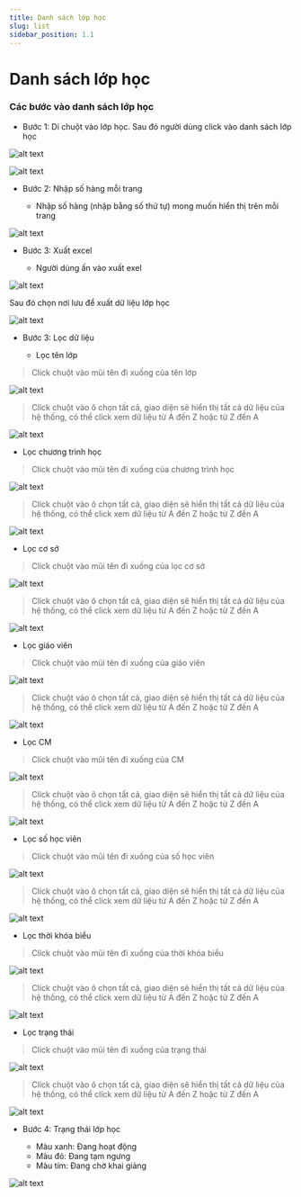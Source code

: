 ```yaml
---
title: Danh sách lớp học
slug: list
sidebar_position: 1.1
---
```


# Danh sách lớp học

### Các bước vào danh sách lớp học

- Bước 1: Di chuột vào lớp học. Sau đó người dùng click vào danh sách lớp học

![alt text](/img/class/a83.png)

![alt text](/img/class/a84.png)

- Bước 2: Nhập số hàng mỗi trang

  + Nhập số hàng (nhập bằng số thứ tự) mong muốn hiển thị trên mỗi trang

![alt text](/img/class/a85.png)  

- Bước 3: Xuất excel

  + Người dùng ấn vào xuất exel

![alt text](/img/class/a86.png) 

Sau đó chọn nơi lưu để xuất dữ liệu lớp học

![alt text](/img/class/a87.png) 

- Bước 3: Lọc dữ liệu

  + Lọc tên lớp

> Click chuột vào mũi tên đi xuống của tên lớp

![alt text](/img/class/a67.png) 

> Click chuột vào ô chọn tất cả, giao diện sẽ hiển thị tất cả dữ liệu của hệ thống, có thể click xem dữ liệu từ A đến Z hoặc từ Z đến A

![alt text](/img/class/a68.png)

  + Lọc chương trình học
> Click chuột vào mũi tên đi xuống của chương trình học

![alt text](/img/class/a69.png)

> Click chuột vào ô chọn tất cả, giao diện sẽ hiển thị tất cả dữ liệu của hệ thống, có thể click xem dữ liệu từ A đến Z hoặc từ Z đến A

![alt text](/img/class/a70.png)

  + Lọc cơ sở
> Click chuột vào mũi tên đi xuống của lọc cơ sở

![alt text](/img/class/a71.png)

> Click chuột vào ô chọn tất cả, giao diện sẽ hiển thị tất cả dữ liệu của hệ thống, có thể click xem dữ liệu từ A đến Z hoặc từ Z đến A

![alt text](/img/class/a72.png)

  + Lọc giáo viên
> Click chuột vào mũi tên đi xuống của giáo viên

![alt text](/img/class/a73.png)

> Click chuột vào ô chọn tất cả, giao diện sẽ hiển thị tất cả dữ liệu của hệ thống, có thể click xem dữ liệu từ A đến Z hoặc từ Z đến A

![alt text](/img/class/a74.png)

  + Lọc CM
> Click chuột vào mũi tên đi xuống của CM

![alt text](/img/class/a75.png)

> Click chuột vào ô chọn tất cả, giao diện sẽ hiển thị tất cả dữ liệu của hệ thống, có thể click xem dữ liệu từ A đến Z hoặc từ Z đến A

![alt text](/img/class/a76.png)

  + Lọc số học viên
> Click chuột vào mũi tên đi xuống của số học viên

![alt text](/img/class/a77.png)

> Click chuột vào ô chọn tất cả, giao diện sẽ hiển thị tất cả dữ liệu của hệ thống, có thể click xem dữ liệu từ A đến Z hoặc từ Z đến A

![alt text](/img/class/a78.png)

  + Lọc thời khóa biểu
> Click chuột vào mũi tên đi xuống của thời khóa biểu

![alt text](/img/class/a79.png)

> Click chuột vào ô chọn tất cả, giao diện sẽ hiển thị tất cả dữ liệu của hệ thống, có thể click xem dữ liệu từ A đến Z hoặc từ Z đến A

![alt text](/img/class/a80.png)

  + Lọc trạng thái

> Click chuột vào mũi tên đi xuống của trạng thái

![alt text](/img/class/a81.png)

> Click chuột vào ô chọn tất cả, giao diện sẽ hiển thị tất cả dữ liệu của hệ thống, có thể click xem dữ liệu từ A đến Z hoặc từ Z đến A

![alt text](/img/class/a82.png)

- Bước 4: Trạng thái lớp học

  + Màu xanh: Đang hoạt động
  + Màu đỏ: Đang tạm ngưng
  + Màu tím: Đang chờ khai giảng

![alt text](/img/class/a88.png)

